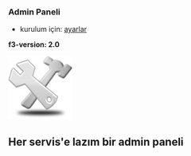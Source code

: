### Admin Paneli

- kurulum için: [ayarlar](http://github.com/gdemir/admin/blob/master/doc/conf.md)

**f3-version: 2.0**

![foto](https://github.com/gdemir/admin/raw/master/public/images/logo.png)

Her servis'e lazım bir admin paneli
--

